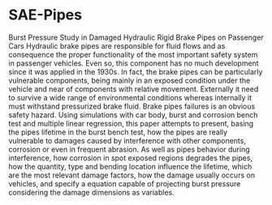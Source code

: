 # SAE-Pipes
Burst Pressure Study in Damaged Hydraulic Rigid Brake Pipes on Passenger Cars
Hydraulic brake pipes are responsible for fluid flows and as consequence the proper functionality of the most important safety system in passenger vehicles. Even so, this component has no much development since it was applied in the 1930s. In fact, the brake pipes can be particularly vulnerable components, being mainly in an exposed condition under the vehicle and near of components with relative movement. Externally it need to survive a wide range of environmental conditions whereas internally it must withstand pressurized brake fluid. Brake pipes failures is an obvious safety hazard. Using simulations with car body, burst and corrosion bench test and multiple linear regression, this paper attempts to present, basing the pipes lifetime in the burst bench test, how the pipes are really vulnerable to damages caused by interference with other components, corrosion or even in frequent abrasion. As well as pipes behavior during interference, how corrosion in spot exposed regions degrades the pipes, how the quantity, type and bending location influence the lifetime, which are the most relevant damage factors, how the damage usually occurs on vehicles, and specify a equation capable of projecting burst pressure considering the damage dimensions as variables.
